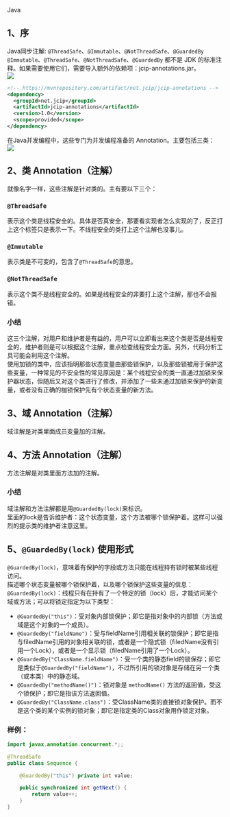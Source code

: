 Java
<a name="cVYQG"></a>
## 1、序
Java同步注解: `@ThreadSafe`、`@Immutable`、`@NotThreadSafe`、`@GuardedBy`<br />`@Immutable`、`@ThreadSafe`、`@NotThreadSafe`、`@GuardedBy` 都不是 JDK 的标准注释。如果需要使用它们，需要导入额外的依赖项：jcip-annotations.jar。<br />![](https://cdn.nlark.com/yuque/0/2023/png/396745/1683592060502-9f50ce10-c1a6-4227-97fe-fe8037526e6d.png#averageHue=%23f6f6f6&clientId=u1a5dacdf-a304-4&from=paste&id=u3168a3d7&originHeight=774&originWidth=1080&originalType=url&ratio=2.5&rotation=0&showTitle=false&status=done&style=none&taskId=u10983eb8-11c9-4ec7-b238-a0d2ae20076&title=)
```xml
<!-- https://mvnrepository.com/artifact/net.jcip/jcip-annotations -->
<dependency>
  <groupId>net.jcip</groupId>
  <artifactId>jcip-annotations</artifactId>
  <version>1.0</version>
  <scope>provided</scope>
</dependency>
```
在Java并发编程中，这些专门为并发编程准备的 Annotation。主要包括三类：<br />![](https://cdn.nlark.com/yuque/0/2023/png/396745/1683592060600-525f870f-c8a9-4044-a5eb-43a719a61cda.png#averageHue=%2346433a&clientId=u1a5dacdf-a304-4&from=paste&id=u1768a486&originHeight=160&originWidth=508&originalType=url&ratio=2.5&rotation=0&showTitle=false&status=done&style=none&taskId=u7515a90c-b802-4a5a-9aa0-e82d4d111af&title=)
<a name="YGV6w"></a>
## 2、类 Annotation（注解）
就像名字一样，这些注解是针对类的。主有要以下三个：
<a name="vIZDk"></a>
### `@ThreadSafe`
表示这个类是线程安全的。具体是否真安全，那要看实现者怎么实现的了，反正打上这个标签只是表示一下。不线程安全的类打上这个注解也没事儿。
<a name="V1PXY"></a>
### `@Immutable`
表示类是不可变的，包含了`@ThreadSafe`的意思。
<a name="s8b3v"></a>
### `@NotThreadSafe`
表示这个类不是线程安全的。如果是线程安全的非要打上这个注解，那也不会报错。
<a name="LFa1c"></a>
### 小结
这三个注解，对用户和维护者是有益的，用户可以立即看出来这个类是否是线程安全的，维护者则是可以根据这个注解，重点检查线程安全方面。另外，代码分析工具可能会利用这个注解。<br />使用加锁的类中，应该指明那些状态变量由那些锁保护，以及那些锁被用于保护这些变量，一种常见的不安全性的常见原因是：某个线程安全的类一直通过加锁来保护器状态，但随后又对这个类进行了修改，并添加了一些未通过加锁来保护的新变量，或者没有正确的枷锁保护先有个状态变量的新方法。
<a name="b42Dz"></a>
## 3、域 Annotation（注解）
域注解是对类里面成员变量加的注解。
<a name="oF1SC"></a>
## 4、方法 Annotation（注解）
方法注解是对类里面方法加的注解。
<a name="WshZT"></a>
### 小结
域注解和方法注解都是用`@GuardedBy(lock)`来标识。<br />里面的lock是告诉维护者：这个状态变量，这个方法被哪个锁保护着。这样可以强烈的提示类的维护者注意这里。
<a name="I2fAM"></a>
## 5、`@GuardedBy(lock)` 使用形式
`@GuardedBy(lock)`，意味着有保护的字段或方法只能在线程持有锁时被某些线程访问。<br />描述哪个状态变量被哪个锁保护着，以及哪个锁保护这些变量的信息：<br />`@GuardedBy(lock)`：线程只有在持有了一个特定的锁（lock）后，才能访问某个域或方法；可以将锁定指定为以下类型：

- `@GuardedBy("this")`：受对象内部锁保护；即它是指对象中的内部锁（方法或域是这个对象的一个成员）。
- `@GuardedBy("fieldName")`：受与fieldName引用相关联的锁保护；即它是指与filedName引用的对象相关联的锁，或者是一个隐式锁（filedName没有引用一个Lock），或者是一个显示锁（filedName引用了一个Lock）。
- `@GuardedBy("ClassName.fieldName")`：受一个类的静态field的锁保存；即它是类似于`@GuardedBy("fieldName")`，不过所引用的锁对象是存储在另一个类（或本类）中的静态域。
- `@GuardedBy("methodName()")`：锁对象是 `methodName()` 方法的返回值，受这个锁保护；即它是指该方法返回值。
- `@GuardedBy("ClassName.class")`：受ClassName类的直接锁对象保护。而不是这个类的某个实例的锁对象；即它是指定类的Class对象用作锁定对象。
<a name="LGKBD"></a>
### 样例：
```java
import javax.annotation.concurrent.*;;  

@ThreadSafe  
public class Sequence {  

    @GuardedBy("this") private int value;  

    public synchronized int getNext() {  
        return value++;  
    }  
}
```
